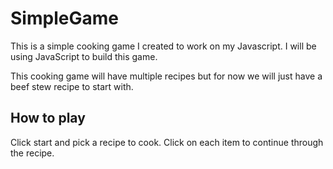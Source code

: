 # SimpleGame
This is a simple cooking game I created to work on my Javascript.
I will be using JavaScript to build this game.

This cooking game will have multiple recipes but for now we will just have a beef stew recipe to start with.

## How to play
Click start and pick a recipe to cook.
Click on each item to continue through the recipe.
